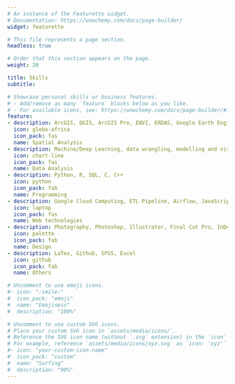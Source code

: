 ```yaml
---
# An instance of the Featurette widget.
# Documentation: https://wowchemy.com/docs/page-builder/
widget: featurette

# This file represents a page section.
headless: true

# Order that this section appears on the page.
weight: 20

title: Skills
subtitle:

# Showcase personal skills or business features.
# - Add/remove as many `feature` blocks below as you like.
# - For available icons, see: https://wowchemy.com/docs/page-builder/#icons
feature:
- description: ArcGIS, QGIS, ArcGIS Pro, ENVI, ERDAS, Google Earth Engine, GeoDa
  icon: globe-africa
  icon_pack: fas
  name: Spatial Analysis
- description: Machine/Deep Learning, data wrangling, modelling and visualization
  icon: chart-line
  icon_pack: fas
  name: Data Analysis
- description: Python, R, SQL, C, C++
  icon: python
  icon_pack: fab
  name: Programming
- description: Google Cloud Computing, ETL Pipeline, Airflow, JavaScript, HTML, CSS
  icon: laptop
  icon_pack: fas
  name: Web technologies
- description: Photography, Photoshop, Illustrator, Final Cut Pro, InDesign 
  icon: palette
  icon_pack: fab
  name: Design
- description: LaTex, Github, SPSS, Excel
  icon: github
  icon_pack: fab
  name: Others

# Uncomment to use emoji icons.
#- icon: ":smile:"
#  icon_pack: "emoji"
#  name: "Emojiness"
#  description: "100%"  

# Uncomment to use custom SVG icons.
# Place your custom SVG icon in `assets/media/icons/`.
# Reference the SVG icon name (without `.svg` extension) in the `icon` field.
# For example, reference `assets/media/icons/xyz.svg` as `icon: 'xyz'`
#- icon: "your-custom-icon-name"
#  icon_pack: "custom"
#  name: "Surfing"
#  description: "90%"
---
```

